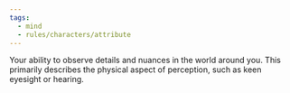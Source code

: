 ```yaml
---
tags:
  - mind
  - rules/characters/attribute
---
```

Your ability to observe details and nuances in the world around you. This primarily describes the physical aspect of perception, such as keen eyesight or hearing.